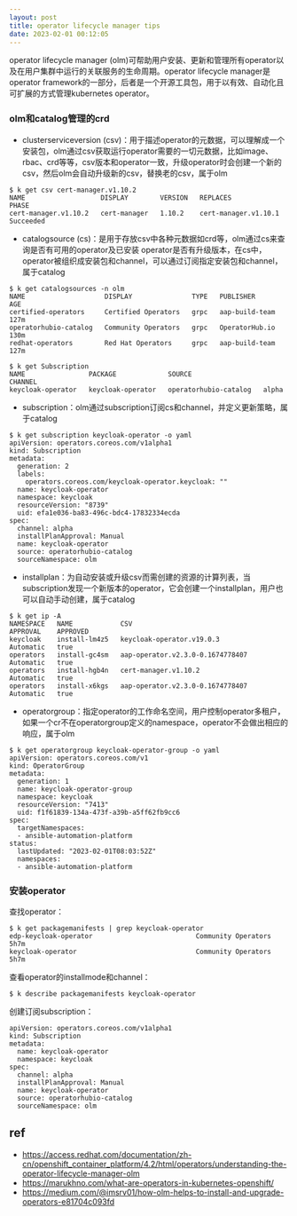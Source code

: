 ```yaml
---
layout: post
title: operator lifecycle manager tips
date: 2023-02-01 00:12:05
---
```


operator lifecycle manager (olm)可帮助用户安装、更新和管理所有operator以及在用户集群中运行的关联服务的生命周期。operator lifecycle manager是operator framework的一部分，后者是一个开源工具包，用于以有效、自动化且可扩展的方式管理kubernetes operator。

### olm和catalog管理的crd

- clusterserviceversion (csv)：用于描述operator的元数据，可以理解成一个安装包，olm通过csv获取运行operator需要的一切元数据，比如image、rbac、crd等等，csv版本和operator一致，升级operator时会创建一个新的csv，然后olm会自动升级新的csv，替换老的csv，属于olm

```
$ k get csv cert-manager.v1.10.2
NAME                   DISPLAY        VERSION   REPLACES               PHASE
cert-manager.v1.10.2   cert-manager   1.10.2    cert-manager.v1.10.1   Succeeded
```

- catalogsource (cs)：是用于存放csv中各种元数据如crd等，olm通过cs来查询是否有可用的operator及已安装 operator是否有升级版本，在cs中，operator被组织成安装包和channel，可以通过订阅指定安装包和channel，属于catalog

```
$ k get catalogsources -n olm
NAME                    DISPLAY               TYPE   PUBLISHER        AGE
certified-operators     Certified Operators   grpc   aap-build-team   127m
operatorhubio-catalog   Community Operators   grpc   OperatorHub.io   130m
redhat-operators        Red Hat Operators     grpc   aap-build-team   127m

$ k get Subscription
NAME                PACKAGE             SOURCE                  CHANNEL
keycloak-operator   keycloak-operator   operatorhubio-catalog   alpha
```

- subscription：olm通过subscription订阅cs和channel，并定义更新策略，属于catalog

```
$ k get subscription keycloak-operator -o yaml
apiVersion: operators.coreos.com/v1alpha1
kind: Subscription
metadata:
  generation: 2
  labels:
    operators.coreos.com/keycloak-operator.keycloak: ""
  name: keycloak-operator
  namespace: keycloak
  resourceVersion: "8739"
  uid: efa1e036-ba83-496c-bdc4-17832334ecda
spec:
  channel: alpha
  installPlanApproval: Manual
  name: keycloak-operator
  source: operatorhubio-catalog
  sourceNamespace: olm
```

- installplan：为自动安装或升级csv而需创建的资源的计算列表，当subscription发现一个新版本的operator，它会创建一个installplan，用户也可以自动手动创建，属于catalog

```
$ k get ip -A
NAMESPACE   NAME            CSV                                APPROVAL    APPROVED
keycloak    install-lm4z5   keycloak-operator.v19.0.3          Automatic   true
operators   install-gc4sm   aap-operator.v2.3.0-0.1674778407   Automatic   true
operators   install-hgb4n   cert-manager.v1.10.2               Automatic   true
operators   install-x6kgs   aap-operator.v2.3.0-0.1674778407   Automatic   true
```

- operatorgroup：指定operator的工作命名空间，用户控制operator多租户，如果一个cr不在operatorgroup定义的namespace，operator不会做出相应的响应，属于olm

```
$ k get operatorgroup keycloak-operator-group -o yaml
apiVersion: operators.coreos.com/v1
kind: OperatorGroup
metadata:
  generation: 1
  name: keycloak-operator-group
  namespace: keycloak
  resourceVersion: "7413"
  uid: f1f61839-134a-473f-a39b-a5ff62fb9cc6
spec:
  targetNamespaces:
  - ansible-automation-platform
status:
  lastUpdated: "2023-02-01T08:03:52Z"
  namespaces:
  - ansible-automation-platform
```

### 安装operator

查找operator：

```
$ k get packagemanifests | grep keycloak-operator
edp-keycloak-operator                          Community Operators   5h7m
keycloak-operator                              Community Operators   5h7m
```

查看operator的installmode和channel：

```
$ k describe packagemanifests keycloak-operator
```

创建订阅subscription：

```
apiVersion: operators.coreos.com/v1alpha1
kind: Subscription
metadata:
  name: keycloak-operator
  namespace: keycloak
spec:
  channel: alpha
  installPlanApproval: Manual
  name: keycloak-operator
  source: operatorhubio-catalog
  sourceNamespace: olm
```

## ref

- https://access.redhat.com/documentation/zh-cn/openshift_container_platform/4.2/html/operators/understanding-the-operator-lifecycle-manager-olm
- https://marukhno.com/what-are-operators-in-kubernetes-openshift/
- https://medium.com/@imsrv01/how-olm-helps-to-install-and-upgrade-operators-e81704c093fd
